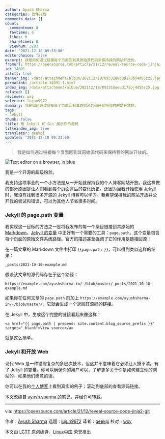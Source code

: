 ```yaml
---
author: Ayush Sharma
categories: 软件开发
comments_data: []
count:
  commentnum: 0
  favtimes: 0
  likes: 0
  sharetimes: 0
  viewnum: 3283
date: '2021-12-18 09:33:00'
editorchoice: false
excerpt: 我是如何通过链接每个页面回到其原始源代码来保持我的网站开放的。
fromurl: https://opensource.com/article/21/12/reveal-source-code-jinja2-git
id: 14091
islctt: true
banner_img: /data/attachment/album/202112/18/093318uoud175bj4d55zz5.jpg
permalink: /article-14091-1.html
index_img: /data/attachment/album/202112/18/093318uoud175bj4d55zz5.jpg.thumb.jpg
related: []
reviewer: wxy
selector: lujun9972
summary: 我是如何通过链接每个页面回到其原始源代码来保持我的网站开放的。
tags:
- Jekyll
thumb: false
title: 用 Jekyll 和 Git 展示你的源码
titleindex_img: true
translator: geekpi
updated: '2021-12-18 09:33:00'
---
```



> 
> 我是如何通过链接每个页面回到其原始源代码来保持我的网站开放的。
> 
> 
> 


![](/data/attachment/album/202112/18/093318uoud175bj4d55zz5.jpg "Text editor on a browser, in blue")


我是一个开源的超级粉丝。


我支持这项事业的一个小方法是从一开始就保持我的个人博客网站开放。我这样做的部分原因是让人们看到每个页面背后的变化历史。还因为当我开始使用 [Jekyll](https://opensource.com/article/21/9/build-website-jekyll) 时，我没有找到很多开源的 Jekyll 博客可以学习。我希望保持我的网站开放并公开我的尝试和错误，可以为其他人节省很多时间。


### Jekyll 的 page.path 变量


我实现这一目标的方法之一是将我发布的每一个条目链接到其原始的 [Markdown](https://opensource.com/article/19/9/introduction-markdown)。[Jekyll 的变量](https://jekyllrb.com/docs/variables/#page-variables) 中正好有一个需要的工具：`page.path`。这个变量包含每个页面的原始文件系统路径。官方的描述甚至强调了它的作用是链接回源！


在一篇文章的 Markdown 文件中打印 `{{page.path }}`，可以得到类似这样的结果：



```
_posts/2021-10-10-example.md

```

假设该文章的源代码存在于这个路径：



```
https://example.com/ayushsharma-in/-/blob/master/_posts/2021-10-10-example.md

```

如果你在任何文章的 `page.path` 前加上 `https://example.com/ayushsharma-in/-/blob/master/`，它就会生成一个返回其源码的链接。


在 Jekyll 中，生成这个完整的链接看起来像这样：



```
<a href="{{ page.path | prepend: site.content.blog_source_prefix }}" target="_blank">View source</a>

```

就是这么简单。


### Jekyll 和开放 Web


现代 Web 是一种错综复杂的多层次技术，但这并不意味着它必须让人摸不清。有了 Jekyll 的变量，你可以确保你的用户可以，了解更多关于你是如何建立你的网站的，如果他们愿意的话。


你可以在我的[个人博客](https://www.ayushsharma.in)上看到真实的例子：滚动到底部的查看源码链接。


本文改编自 [ayush sharma 的笔记](https://www.ayushsharma.in/2021/11/linking-jekyll-pages-back-to-their-git-source-code)，并经许可转载。




---


via: <https://opensource.com/article/21/12/reveal-source-code-jinja2-git>


作者：[Ayush Sharma](https://opensource.com/users/ayushsharma) 选题：[lujun9972](https://github.com/lujun9972) 译者：[geekpi](https://github.com/geekpi) 校对：[wxy](https://github.com/wxy)


本文由 [LCTT](https://github.com/LCTT/TranslateProject) 原创编译，[Linux中国](https://linux.cn/) 荣誉推出